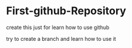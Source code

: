# First-github-Repository
create this just for learn how to use github

try to create a branch and learn how to use it
